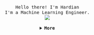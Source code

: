 <p align="center">
  <br>
  <samp>
    Hello there! I'm Hardian
    <br>I'm a Machine Learning Engineer.<br>
</samp>
  
  <img src="https://media.tenor.com/zGIMaKCYD-EAAAAi/happy.gif" width="200"/>
</p>

<details align="center">

<summary> <b> <samp> More </samp></b></summary>
<samp>

<h3 align="center">Languages and Tools I Used</h3>

<a href="https://www.python.org" target="_blank" rel="noreferrer">
  <img src="https://raw.githubusercontent.com/devicons/devicon/master/icons/python/python-original.svg" alt="python" width="40" height="40"/>
</a>

<a href="https://www.tensorflow.org" target="_blank" rel="noreferrer">
  <img src="https://upload.wikimedia.org/wikipedia/commons/2/2d/Tensorflow_logo.svg" alt="tensorflow" width="40" height="40"/>
</a>

<a href="https://www.scikit-learn.org" target="_blank" rel="noreferrer">
  <img src="https://upload.wikimedia.org/wikipedia/commons/0/05/Scikit_learn_logo_small.svg" alt="tensorflow" width="40" height="40"/>
</a>

<a href="https://www.w3schools.com/cpp/" target="_blank" rel="noreferrer">
  <img src="https://raw.githubusercontent.com/devicons/devicon/master/icons/cplusplus/cplusplus-original.svg" alt="cplusplus" width="40" height="40"/>
</a>

<a href="https://git-scm.com/" target="_blank" rel="noreferrer">
  <img src="https://www.vectorlogo.zone/logos/git-scm/git-scm-icon.svg" alt="git" width="40" height="40"/>
</a>

<a href="https://www.w3.org/html/" target="_blank" rel="noreferrer">
  <img src="https://raw.githubusercontent.com/devicons/devicon/master/icons/html5/html5-original-wordmark.svg" alt="html5" width="40" height="40"/>
</a>

<a href="https://www.mysql.com/" target="_blank" rel="noreferrer">
  <img src="https://raw.githubusercontent.com/devicons/devicon/master/icons/mysql/mysql-original-wordmark.svg" alt="mysql" width="40" height="40"/>
</a>
</br>

<h3 align="Center">Reach Me</h3>
<p align="Center">
  <a href="https://www.linkedin.com/in/hardian-alkori-029017249/" target="blank">
    <img align="center" src="https://raw.githubusercontent.com/rahuldkjain/github-profile-readme-generator/master/src/images/icons/Social/linked-in-alt.svg" alt="Hardian Alkori" height="30" width="40" />
  </a>
  <a href="https://instagram.com/hardian.alkori" target="blank">
    <img align="center" src="https://raw.githubusercontent.com/rahuldkjain/github-profile-readme-generator/master/src/images/icons/Social/instagram.svg" alt="Hardian Alkori" height="30" width="40" />
  </a>
</p>
</br>
<h3 align="Center">Stats</h3>
  <img align="center" src="https://github-readme-stats.vercel.app/api?username=iyxn&theme=omni&show_icons=true&hide_border=true&count_private=true" width=300 height=250/>
  <img align="center" src="https://github-readme-streak-stats.herokuapp.com/?user=iyxn&theme=omni&hide_border=true" width=300 height=250/>
</br>
<h3 align="Center">That's all, so what can i do for you?</h3>

</samp>
</details>


